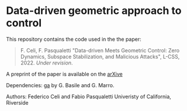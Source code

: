 # Data-driven geometric approach to control

This repository contains the code used in the the paper:

> F. Celi, F. Pasqualetti "Data-driven Meets Geometric Control: Zero Dynamics, Subspace Stabilization, and Malicious Attacks", L-CSS, 2022. _Under revision_.

A preprint of the paper is available on the [arXive](http://arxiv-export3.library.cornell.edu/pdf/2201.03656)

Dependencies: [ga](http://www3.deis.unibo.it/Staff/FullProf/GiovanniMarro/geometric.htm) by G. Basile and G. Marro.

Authors: Federico Celi and Fabio Pasqualetti
Univeristy of California, Riverside
